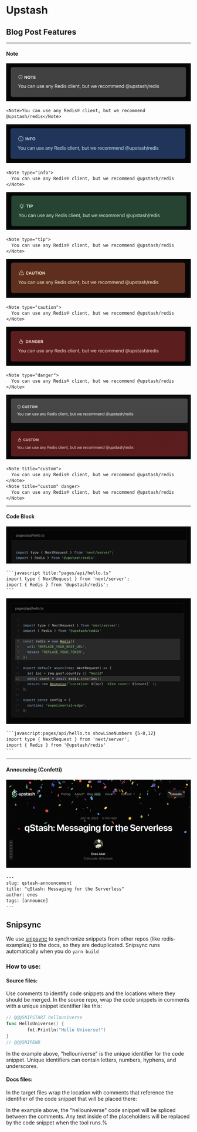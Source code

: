 # Upstash

## Blog Post Features

---

#### Note

![](public/readme/note-default.png)

```mdx
<Note>You can use any Redis® client, but we recommend @upstash/redis</Note>
```

![](public/readme/note-info.png)

```mdx
<Note type="info">
  You can use any Redis® client, but we recommend @upstash/redis
</Note>
```

![](public/readme/note-tip.png)

```mdx
<Note type="tip">
  You can use any Redis® client, but we recommend @upstash/redis
</Note>
```

![](public/readme/note-caution.png)

```mdx
<Note type="caution">
  You can use any Redis® client, but we recommend @upstash/redis
</Note>
```

![](public/readme/note-danger.png)

```mdx
<Note type="danger">
  You can use any Redis® client, but we recommend @upstash/redis
</Note>
```

![](public/readme/note-custom-title.png)

```mdx
<Note title="custom">
  You can use any Redis® client, but we recommend @upstash/redis
</Note>
<Note title="custom" danger>
  You can use any Redis® client, but we recommend @upstash/redis
</Note>
```

---

#### Code Block

![](public/readme/code-title.png)

````mdx
```javascript title:"pages/api/hello.ts"
import type { NextRequest } from 'next/server';
import { Redis } from '@upstash/redis';
```
````

![](public/readme/code-showLineNumber.png)

````mdx
```javascript:pages/api/hello.ts showLineNumbers {5-8,12}
import type { NextRequest } from 'next/server';
import { Redis } from '@upstash/redis'
```
````

---

#### Announcing (Confetti)

![](public/readme/announce.png)

```mdx
---
slug: qstash-announcement
title: "qStash: Messaging for the Serverless"
author: enes
tags: [announce]
---
```

## Snipsync

We use [snipsync](https://github.com/temporalio/snipsync) to synchronize snippets from other repos (like redis-examples) to the docs, so they are deduplicated.
Snipsync runs automatically when you do `yarn build`

### How to use:

#### Source files:

Use comments to identify code snippets and the locations where they should be merged.
In the source repo, wrap the code snippets in comments with a unique snippet identifier like this:

```go
// @@@SNIPSTART hellouniverse
func HelloUniverse() {
        fmt.Println("Hello Universe!")
}
// @@@SNIPEND
```

In the example above, "hellouniverse" is the unique identifier for the code snippet.
Unique identifiers can contain letters, numbers, hyphens, and underscores.

#### Docs files:

In the target files wrap the location with comments that reference the identifier of the code snippet that will be placed there:

<!--SNIPSTART hellouniverse-->
<!--SNIPEND-->

In the example above, the "hellouniverse" code snippet will be spliced between the comments. Any text inside of the placeholders will be replaced by the code snippet when the tool runs.%
